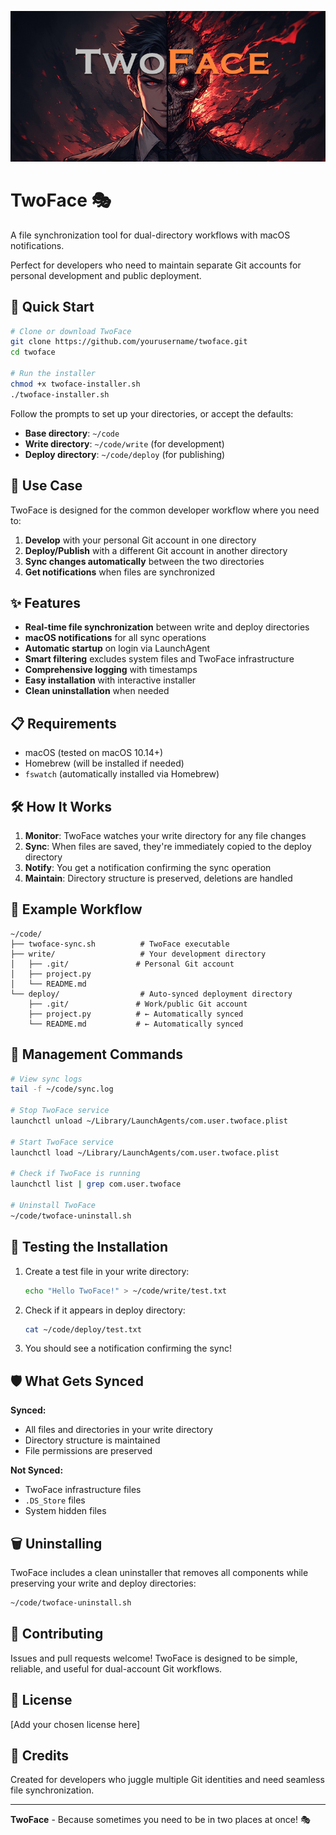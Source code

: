 ![TwoFace](TwoFace.png)

# TwoFace 🎭

A file synchronization tool for dual-directory workflows with macOS notifications.

Perfect for developers who need to maintain separate Git accounts for personal development and public deployment.

## 🚀 Quick Start

```bash
# Clone or download TwoFace
git clone https://github.com/yourusername/twoface.git
cd twoface

# Run the installer
chmod +x twoface-installer.sh
./twoface-installer.sh
```

Follow the prompts to set up your directories, or accept the defaults:
- **Base directory**: `~/code`
- **Write directory**: `~/code/write` (for development)
- **Deploy directory**: `~/code/deploy` (for publishing)

## 🎯 Use Case

TwoFace is designed for the common developer workflow where you need to:

1. **Develop** with your personal Git account in one directory
2. **Deploy/Publish** with a different Git account in another directory
3. **Sync changes automatically** between the two directories
4. **Get notifications** when files are synchronized

## ✨ Features

- **Real-time file synchronization** between write and deploy directories
- **macOS notifications** for all sync operations
- **Automatic startup** on login via LaunchAgent
- **Smart filtering** excludes system files and TwoFace infrastructure
- **Comprehensive logging** with timestamps
- **Easy installation** with interactive installer
- **Clean uninstallation** when needed

## 📋 Requirements

- macOS (tested on macOS 10.14+)
- Homebrew (will be installed if needed)
- `fswatch` (automatically installed via Homebrew)

## 🛠️ How It Works

1. **Monitor**: TwoFace watches your write directory for any file changes
2. **Sync**: When files are saved, they're immediately copied to the deploy directory
3. **Notify**: You get a notification confirming the sync operation
4. **Maintain**: Directory structure is preserved, deletions are handled

## 📁 Example Workflow

```
~/code/
├── twoface-sync.sh          # TwoFace executable
├── write/                   # Your development directory
│   ├── .git/               # Personal Git account
│   ├── project.py
│   └── README.md
└── deploy/                  # Auto-synced deployment directory
    ├── .git/               # Work/public Git account  
    ├── project.py          # ← Automatically synced
    └── README.md           # ← Automatically synced
```

## 🔧 Management Commands

```bash
# View sync logs
tail -f ~/code/sync.log

# Stop TwoFace service
launchctl unload ~/Library/LaunchAgents/com.user.twoface.plist

# Start TwoFace service
launchctl load ~/Library/LaunchAgents/com.user.twoface.plist

# Check if TwoFace is running
launchctl list | grep com.user.twoface

# Uninstall TwoFace
~/code/twoface-uninstall.sh
```

## 🧪 Testing the Installation

1. Create a test file in your write directory:
   ```bash
   echo "Hello TwoFace!" > ~/code/write/test.txt
   ```

2. Check if it appears in deploy directory:
   ```bash
   cat ~/code/deploy/test.txt
   ```

3. You should see a notification confirming the sync!

## 🛡️ What Gets Synced

**Synced:**
- All files and directories in your write directory
- Directory structure is maintained
- File permissions are preserved

**Not Synced:**
- TwoFace infrastructure files
- `.DS_Store` files
- System hidden files

## 🗑️ Uninstalling

TwoFace includes a clean uninstaller that removes all components while preserving your write and deploy directories:

```bash
~/code/twoface-uninstall.sh
```

## 🤝 Contributing

Issues and pull requests welcome! TwoFace is designed to be simple, reliable, and useful for dual-account Git workflows.

## 📄 License

[Add your chosen license here]

## 🙏 Credits

Created for developers who juggle multiple Git identities and need seamless file synchronization.

---

**TwoFace** - Because sometimes you need to be in two places at once! 🎭
